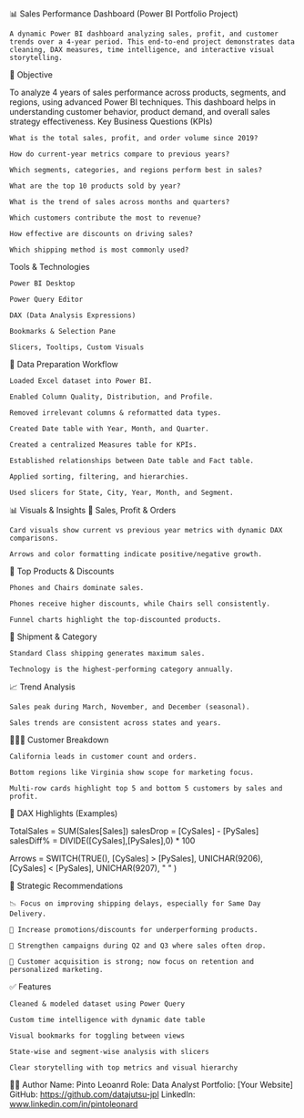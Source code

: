 📊 Sales Performance Dashboard (Power BI Portfolio Project)

    A dynamic Power BI dashboard analyzing sales, profit, and customer trends over a 4-year period. This end-to-end project demonstrates data cleaning, DAX measures, time intelligence, and interactive visual storytelling.

🎯 Objective

To analyze 4 years of sales performance across products, segments, and regions, using advanced Power BI techniques. This dashboard helps in understanding customer behavior, product demand, and overall sales strategy effectiveness.
 Key Business Questions (KPIs)

    What is the total sales, profit, and order volume since 2019?

    How do current-year metrics compare to previous years?

    Which segments, categories, and regions perform best in sales?

    What are the top 10 products sold by year?

    What is the trend of sales across months and quarters?

    Which customers contribute the most to revenue?

    How effective are discounts on driving sales?

    Which shipping method is most commonly used?

 Tools & Technologies

    Power BI Desktop

    Power Query Editor

    DAX (Data Analysis Expressions)

    Bookmarks & Selection Pane

    Slicers, Tooltips, Custom Visuals

🧽 Data Preparation Workflow

    Loaded Excel dataset into Power BI.

    Enabled Column Quality, Distribution, and Profile.

    Removed irrelevant columns & reformatted data types.

    Created Date table with Year, Month, and Quarter.

    Created a centralized Measures table for KPIs.

    Established relationships between Date table and Fact table.

    Applied sorting, filtering, and hierarchies.

    Used slicers for State, City, Year, Month, and Segment.

📊 Visuals & Insights
🧾 Sales, Profit & Orders

    Card visuals show current vs previous year metrics with dynamic DAX comparisons.

    Arrows and color formatting indicate positive/negative growth.

🥇 Top Products & Discounts

    Phones and Chairs dominate sales.

    Phones receive higher discounts, while Chairs sell consistently.

    Funnel charts highlight the top-discounted products.

🚚 Shipment & Category

    Standard Class shipping generates maximum sales.

    Technology is the highest-performing category annually.

📈 Trend Analysis

    Sales peak during March, November, and December (seasonal).

    Sales trends are consistent across states and years.

🧑‍🤝‍🧑 Customer Breakdown

    California leads in customer count and orders.

    Bottom regions like Virginia show scope for marketing focus.

    Multi-row cards highlight top 5 and bottom 5 customers by sales and profit.

🧠 DAX Highlights (Examples)

TotalSales = SUM(Sales[Sales])
salesDrop = [CySales] - [PySales]
salesDiff% = DIVIDE([CySales],[PySales],0) * 100

Arrows = SWITCH(TRUE(),
    [CySales] > [PySales], UNICHAR(9206),
    [CySales] < [PySales], UNICHAR(9207),
    " "
)

📌 Strategic Recommendations

    📉 Focus on improving shipping delays, especially for Same Day Delivery.

    🎯 Increase promotions/discounts for underperforming products.

    📆 Strengthen campaigns during Q2 and Q3 where sales often drop.

    👤 Customer acquisition is strong; now focus on retention and personalized marketing.

✅ Features

    Cleaned & modeled dataset using Power Query

    Custom time intelligence with dynamic date table

    Visual bookmarks for toggling between views

    State-wise and segment-wise analysis with slicers

    Clear storytelling with top metrics and visual hierarchy


👨‍💼 Author
Name: Pinto Leoanrd
Role: Data Analyst
Portfolio: [Your Website]
GitHub: https://github.com/datajutsu-jpl
LinkedIn: www.linkedin.com/in/pintoleonard
